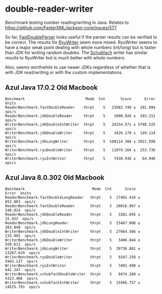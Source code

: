 # double-reader-writer
Benchmark testing number reading/writing in Java. Relates to https://github.com/FasterXML/jackson-core/issues/577

So far, [FastDoubleParser](https://github.com/FasterXML/jackson-core/pull/747) looks useful if the parser results can be verified to be correct. The results for [RyuWriter](https://github.com/FasterXML/jackson-core/pull/749) seem more mixed. RyuWriter seems to have a major weak point dealing with whole numbers (int/long) but is faster than JDK for writing random doubles. The [Schubfach](https://github.com/pjfanning/double-reader-writer/issues/1) writer has similar results to RyuWriter but is much better with whole numbers.

Also, seems worthwhile to use newer JDKs regardless of whether that is with JDK read/writing or with the custom implementations.


## Azul Java 17.0.2 Old Macbook


```
Benchmark                            Mode  Cnt       Score      Error  Units
ReaderBenchmark.fastDoubleReader    thrpt    5   23582.740 ±  191.994  ops/s
ReaderBenchmark.jdkDoubleReader     thrpt    5    3900.926 ±  393.212  ops/s
WriterBenchmark.jdkDoubleIntWriter  thrpt    5   24154.571 ± 5798.525  ops/s
WriterBenchmark.jdkDoubleWriter     thrpt    5    3426.179 ±  149.114  ops/s
WriterBenchmark.jdkLongWriter       thrpt    5  108114.384 ± 3921.598  ops/s
WriterBenchmark.ryuDoubleWriter     thrpt    5   11079.164 ±  253.736  ops/s
WriterBenchmark.ryuIntWriter        thrpt    5    7430.936 ±   64.940  ops/s
```

## Azul Java 8.0.302 Old Macbook

```
Benchmark                               Mode  Cnt      Score       Error  Units
ReaderBenchmark.fastDoubleLongReader   thrpt    5  17401.416 ±   852.803  ops/s
ReaderBenchmark.fastDoubleReader       thrpt    5  20016.967 ±   549.814  ops/s
ReaderBenchmark.jdkDoubleReader        thrpt    5   3381.695 ±    15.922  ops/s
ReaderBenchmark.jdkLongReader          thrpt    5  15467.008 ±   263.848  ops/s
WriterBenchmark.jdkDoubleIntWriter     thrpt    5  27664.566 ±   233.965  ops/s
WriterBenchmark.jdkDoubleWriter        thrpt    5   3406.844 ±   559.611  ops/s
WriterBenchmark.jdkLongWriter          thrpt    5  39736.881 ± 23287.619  ops/s
WriterBenchmark.ryuDoubleWriter        thrpt    5   9247.258 ±  5943.127  ops/s
WriterBenchmark.ryuIntWriter           thrpt    5   7401.490 ±   641.347  ops/s
WriterBenchmark.schubfachDoubleWriter  thrpt    5   9474.260 ±  4323.468  ops/s
WriterBenchmark.schubfachIntWriter     thrpt    5  15566.757 ± 14525.793  ops/s
```
